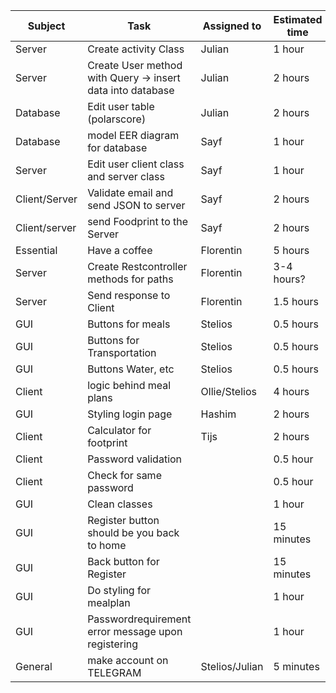 |Subject |Task | Assigned to | Estimated time |
 ------------ | ------------ | ------------- | ------------- 
 Server | Create activity Class | Julian | 1 hour
 Server | Create User method with Query -> insert data into database |Julian | 2 hours
 Database | Edit user table (polarscore) | Julian | 2 hours
 Database | model EER diagram for database | Sayf | 1 hour
 Server | Edit user client class and server class | Sayf | 1 hour
 Client/Server | Validate email and send JSON to server | Sayf | 2 hours
 Client/server | send Foodprint to the Server | Sayf | 2 hours
 Essential | Have a coffee | Florentin | 5 hours
 Server | Create Restcontroller methods for paths | Florentin | 3-4 hours?
 Server | Send response to Client | Florentin | 1.5 hours
 GUI | Buttons for meals | Stelios | 0.5 hours
 GUI | Buttons for Transportation  | Stelios | 0.5 hours
 GUI | Buttons Water, etc | Stelios | 0.5 hours
 Client | logic behind meal plans | Ollie/Stelios | 4 hours
 GUI | Styling login page | Hashim | 2 hours
 Client | Calculator for footprint | Tijs | 2 hours
 Client | Password validation | | 0.5 hour
 Client | Check for same password | | 0.5 hour
 GUI | Clean classes | | 1 hour | 
 GUI | Register button should be you back to home | | 15 minutes
 GUI | Back button for Register | | 15 minutes
 GUI | Do styling for mealplan | | 1 hour
 GUI | Passwordrequirement error message upon registering| | 1 hour
 General | make account on TELEGRAM| Stelios/Julian | 5 minutes 